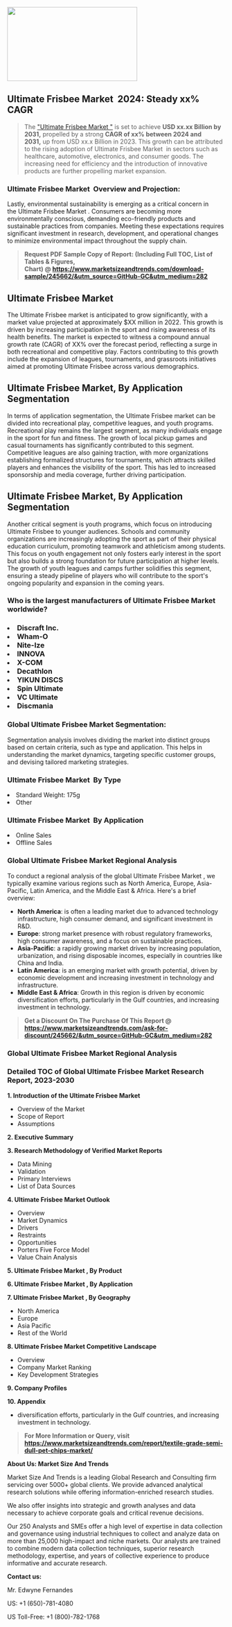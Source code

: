 <p><img class="alignnone size-medium wp-image-20088" src="https://ffe5etoiles.com/wp-content/uploads/2024/12/MST1-300x171.png" alt="" width="300" height="171" /></p><h2 id="ember46" class="ember-view reader-text-block__heading-2">Ultimate Frisbee Market &nbsp;2024: Steady&nbsp;xx% CAGR</h2><blockquote id="ember47" class="ember-view reader-text-block__blockquote">The&nbsp;<a class="app-aware-link " href="https://www.marketsizeandtrends.com/download-sample/245662/&utm_source=GitHub-GC&utm_medium=282" target="_blank" data-test-app-aware-link="">"Ultimate Frisbee Market "</a>&nbsp;is set to achieve&nbsp;<strong>USD&nbsp;xx.xx&nbsp;Billion by 2031,</strong>&nbsp;propelled by a strong&nbsp;<strong>CAGR of&nbsp;xx% between 2024 and 2031,</strong>&nbsp;up from USD xx.x Billion in 2023. This growth can be attributed to the rising adoption of&nbsp;Ultimate Frisbee Market &nbsp;in sectors such as healthcare, automotive, electronics, and consumer goods. The increasing need for efficiency and the introduction of innovative products are further propelling market expansion.</blockquote><h3 id="ember48" class="ember-view reader-text-block__heading-3">Ultimate Frisbee Market &nbsp;Overview and Projection:</h3><p id="ember49" class="ember-view reader-text-block__paragraph">Lastly, environmental sustainability is emerging as a critical concern in the&nbsp;Ultimate Frisbee Market . Consumers are becoming more environmentally conscious, demanding eco-friendly products and sustainable practices from companies. Meeting these expectations requires significant investment in research, development, and operational changes to minimize environmental impact throughout the supply chain.</p><blockquote id="ember50" class="ember-view reader-text-block__blockquote"><strong>Request PDF Sample Copy of Report: (Including Full TOC, List of Tables &amp; Figures, Chart)&nbsp;@&nbsp;<strong><a href="https://www.marketsizeandtrends.com/download-sample/245662/&utm_source=GitHub-GC&utm_medium=282" target="_blank">https://www.marketsizeandtrends.com/download-sample/245662/&utm_source=GitHub-GC&utm_medium=282</a></strong></strong></blockquote><h3 class=""><h2>Ultimate Frisbee Market</h2><p>The Ultimate Frisbee market is anticipated to grow significantly, with a market value projected at approximately $XX million in 2022. This growth is driven by increasing participation in the sport and rising awareness of its health benefits. The market is expected to witness a compound annual growth rate (CAGR) of XX% over the forecast period, reflecting a surge in both recreational and competitive play. Factors contributing to this growth include the expansion of leagues, tournaments, and grassroots initiatives aimed at promoting Ultimate Frisbee across various demographics.</p><h2>Ultimate Frisbee Market, By Application Segmentation</h2><p>In terms of application segmentation, the Ultimate Frisbee market can be divided into recreational play, competitive leagues, and youth programs. Recreational play remains the largest segment, as many individuals engage in the sport for fun and fitness. The growth of local pickup games and casual tournaments has significantly contributed to this segment. Competitive leagues are also gaining traction, with more organizations establishing formalized structures for tournaments, which attracts skilled players and enhances the visibility of the sport. This has led to increased sponsorship and media coverage, further driving participation.</p><h2>Ultimate Frisbee Market, By Application Segmentation</h2><p>Another critical segment is youth programs, which focus on introducing Ultimate Frisbee to younger audiences. Schools and community organizations are increasingly adopting the sport as part of their physical education curriculum, promoting teamwork and athleticism among students. This focus on youth engagement not only fosters early interest in the sport but also builds a strong foundation for future participation at higher levels. The growth of youth leagues and camps further solidifies this segment, ensuring a steady pipeline of players who will contribute to the sport's ongoing popularity and expansion in the coming years.</p></h3><h3 id="" class="">Who is the largest manufacturers of&nbsp;Ultimate Frisbee Market worldwide?</h3><h3 class=""></Li><Li>Discraft Inc.</Li><Li> Wham-O</Li><Li> Nite-Ize</Li><Li> INNOVA</Li><Li> X-COM</Li><Li> Decathlon</Li><Li> YIKUN DISCS</Li><Li> Spin Ultimate</Li><Li> VC Ultimate</Li><Li> Discmania</h3><h3 id="ember53" class="ember-view reader-text-block__heading-3">Global&nbsp;Ultimate Frisbee Market Segmentation:</h3><p id="ember54" class="ember-view reader-text-block__paragraph">Segmentation analysis involves dividing the market into distinct groups based on certain criteria, such as type and application. This helps in understanding the market dynamics, targeting specific customer groups, and devising tailored marketing strategies.</p><h3 id="" class="">Ultimate Frisbee Market &nbsp;By Type</h3><p></Li><Li>Standard Weight: 175g</Li><Li> Other</p><h3 id="" class="">Ultimate Frisbee Market &nbsp;By Application</h3><p class=""></Li><Li>Online Sales</Li><Li> Offline Sales</p><h3 id="ember62" class="ember-view reader-text-block__heading-3">Global Ultimate Frisbee Market Regional Analysis</h3><p id="ember63" class="ember-view reader-text-block__paragraph">To conduct a regional analysis of the global Ultimate Frisbee Market , we typically examine various regions such as North America, Europe, Asia-Pacific, Latin America, and the Middle East &amp; Africa. Here's a brief overview:</p><ul><li><strong>North America</strong>: is often a leading market due to advanced technology infrastructure, high consumer demand, and significant investment in R&amp;D.</li><li><strong>Europe</strong>: strong market presence with robust regulatory frameworks, high consumer awareness, and a focus on sustainable practices.</li><li><strong>Asia-Pacific</strong>: a rapidly growing market driven by increasing population, urbanization, and rising disposable incomes, especially in countries like China and India.</li><li><strong>Latin America</strong>: is an emerging market with growth potential, driven by economic development and increasing investment in technology and infrastructure.</li><li><strong>Middle East &amp; Africa</strong>: Growth in this region is driven by economic diversification efforts, particularly in the Gulf countries, and increasing investment in technology.</li></ul><blockquote id="ember61" class="ember-view reader-text-block__blockquote"><strong>Get a Discount On The Purchase Of This Report @ <strong><a href="https://html-cleaner.com/" target="">https://www.marketsizeandtrends.com/ask-for-discount/245662/&utm_source=GitHub-GC&utm_medium=282</a></strong></strong></blockquote><h3 id="ember62" class="ember-view reader-text-block__heading-3">Global Ultimate Frisbee Market Regional Analysis</h3><h3 id="" class="">Detailed TOC of Global Ultimate Frisbee Market Research Report, 2023-2030</h3><p id="" class=""><strong>1. Introduction of the Ultimate Frisbee Market </strong></p><ul><li>Overview of the Market</li><li>Scope of Report</li><li>Assumptions</li></ul><p id="" class=""><strong>2. Executive Summary</strong></p><p id="" class=""><strong>3. Research Methodology of Verified Market Reports</strong></p><ul><li>Data Mining</li><li>Validation</li><li>Primary Interviews</li><li>List of Data Sources</li></ul><p id="" class=""><strong>4. Ultimate Frisbee Market Outlook</strong></p><ul><li>Overview</li><li>Market Dynamics</li><li>Drivers</li><li>Restraints</li><li>Opportunities</li><li>Porters Five Force Model</li><li>Value Chain Analysis</li></ul><p id="" class=""><strong>5. Ultimate Frisbee Market , By Product</strong></p><p id="" class=""><strong>6. Ultimate Frisbee Market , By Application</strong></p><p id="" class=""><strong>7. Ultimate Frisbee Market , By Geography</strong></p><ul><li>North America</li><li>Europe</li><li>Asia Pacific</li><li>Rest of the World</li></ul><p id="" class=""><strong>8. Ultimate Frisbee Market Competitive Landscape</strong></p><ul><li>Overview</li><li>Company Market Ranking</li><li>Key Development Strategies</li></ul><p id="" class=""><strong>9. Company Profiles</strong></p><p id="" class=""><strong>10. Appendix</strong></p><ul><li>diversification efforts, particularly in the Gulf countries, and increasing investment in technology.</li></ul><blockquote id="ember65" class="ember-view reader-text-block__blockquote"><strong>For More Information or Query, visit <strong><strong><a href="https://html-cleaner.com/" target="">https://www.marketsizeandtrends.com/report/textile-grade-semi-dull-pet-chips-market/</a></strong></strong></strong></blockquote><p id="" class=""><strong>About Us: Market Size And Trends</strong></p><p id="" class="">Market Size And Trends is a leading Global Research and Consulting firm servicing over 5000+ global clients. We provide advanced analytical research solutions while offering information-enriched research studies.</p><p id="" class="">We also offer insights into strategic and growth analyses and data necessary to achieve corporate goals and critical revenue decisions.</p><p id="" class="">Our 250 Analysts and SMEs offer a high level of expertise in data collection and governance using industrial techniques to collect and analyze data on more than 25,000 high-impact and niche markets. Our analysts are trained to combine modern data collection techniques, superior research methodology, expertise, and years of collective experience to produce informative and accurate research.</p><p id="" class=""><strong>Contact us:</strong></p><p id="" class="">Mr. Edwyne Fernandes</p><p id="" class="">US: +1 (650)-781-4080</p><p id="" class="">US Toll-Free: +1 (800)-782-1768</p>
